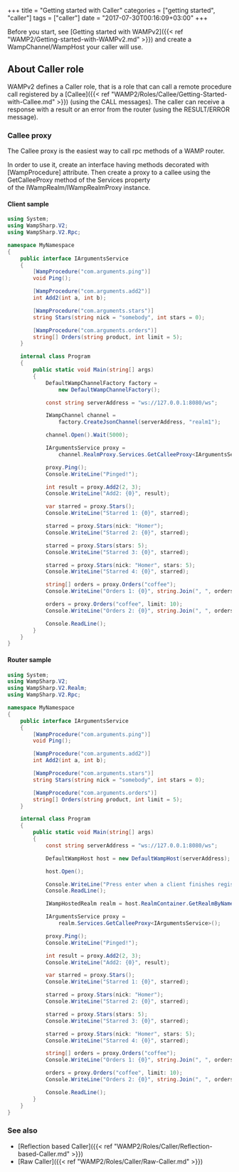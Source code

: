 +++
title = "Getting started with Caller"
categories = ["getting started", "caller"]
tags = ["caller"]
date = "2017-07-30T00:16:09+03:00"
+++

Before you start, see [Getting started with WAMPv2]({{< ref "WAMP2/Getting-started-with-WAMPv2.md" >}}) and create a WampChannel/WampHost your caller will use.

## About Caller role

WAMPv2 defines a Caller role, that is a role that can call a remote procedure call registered by a [Callee]({{< ref "WAMP2/Roles/Callee/Getting-Started-with-Callee.md" >}}) (using the CALL messages). The caller can receive a response with a result or an error from the router  (using the RESULT/ERROR message).

### Callee proxy

The Callee proxy is the easiest way to call rpc methods of a WAMP router.

In order to use it, create an interface having methods decorated with [WampProcedure] attribute.
Then create a proxy to a callee using the GetCalleeProxy method of the Services property  
of the IWampRealm/IWampRealmProxy instance.

#### Client sample

```csharp
using System;
using WampSharp.V2;
using WampSharp.V2.Rpc;

namespace MyNamespace
{
    public interface IArgumentsService
    {
        [WampProcedure("com.arguments.ping")]
        void Ping();

        [WampProcedure("com.arguments.add2")]
        int Add2(int a, int b);

        [WampProcedure("com.arguments.stars")]
        string Stars(string nick = "somebody", int stars = 0);

        [WampProcedure("com.arguments.orders")]
        string[] Orders(string product, int limit = 5);
    }

    internal class Program
    {
        public static void Main(string[] args)
        {
            DefaultWampChannelFactory factory =
                new DefaultWampChannelFactory();

            const string serverAddress = "ws://127.0.0.1:8080/ws";

            IWampChannel channel =
                factory.CreateJsonChannel(serverAddress, "realm1");

            channel.Open().Wait(5000);

            IArgumentsService proxy =
                channel.RealmProxy.Services.GetCalleeProxy<IArgumentsService>();

            proxy.Ping();
            Console.WriteLine("Pinged!");

            int result = proxy.Add2(2, 3);
            Console.WriteLine("Add2: {0}", result);

            var starred = proxy.Stars();
            Console.WriteLine("Starred 1: {0}", starred);

            starred = proxy.Stars(nick: "Homer");
            Console.WriteLine("Starred 2: {0}", starred);

            starred = proxy.Stars(stars: 5);
            Console.WriteLine("Starred 3: {0}", starred);

            starred = proxy.Stars(nick: "Homer", stars: 5);
            Console.WriteLine("Starred 4: {0}", starred);

            string[] orders = proxy.Orders("coffee");
            Console.WriteLine("Orders 1: {0}", string.Join(", ", orders));

            orders = proxy.Orders("coffee", limit: 10);
            Console.WriteLine("Orders 2: {0}", string.Join(", ", orders));

            Console.ReadLine();
        }
    }
}
```

#### Router sample

```csharp
using System;
using WampSharp.V2;
using WampSharp.V2.Realm;
using WampSharp.V2.Rpc;

namespace MyNamespace
{
    public interface IArgumentsService
    {
        [WampProcedure("com.arguments.ping")]
        void Ping();

        [WampProcedure("com.arguments.add2")]
        int Add2(int a, int b);

        [WampProcedure("com.arguments.stars")]
        string Stars(string nick = "somebody", int stars = 0);

        [WampProcedure("com.arguments.orders")]
        string[] Orders(string product, int limit = 5);
    }

    internal class Program
    {
        public static void Main(string[] args)
        {
            const string serverAddress = "ws://127.0.0.1:8080/ws";

            DefaultWampHost host = new DefaultWampHost(serverAddress);

            host.Open();

            Console.WriteLine("Press enter when a client finishes registering methods");
            Console.ReadLine();

            IWampHostedRealm realm = host.RealmContainer.GetRealmByName("realm1");

            IArgumentsService proxy =
                realm.Services.GetCalleeProxy<IArgumentsService>();

            proxy.Ping();
            Console.WriteLine("Pinged!");

            int result = proxy.Add2(2, 3);
            Console.WriteLine("Add2: {0}", result);

            var starred = proxy.Stars();
            Console.WriteLine("Starred 1: {0}", starred);

            starred = proxy.Stars(nick: "Homer");
            Console.WriteLine("Starred 2: {0}", starred);

            starred = proxy.Stars(stars: 5);
            Console.WriteLine("Starred 3: {0}", starred);

            starred = proxy.Stars(nick: "Homer", stars: 5);
            Console.WriteLine("Starred 4: {0}", starred);

            string[] orders = proxy.Orders("coffee");
            Console.WriteLine("Orders 1: {0}", string.Join(", ", orders));

            orders = proxy.Orders("coffee", limit: 10);
            Console.WriteLine("Orders 2: {0}", string.Join(", ", orders));

            Console.ReadLine();
        }
    }
}
```

### See also

* [Reflection based Caller]({{< ref "WAMP2/Roles/Caller/Reflection-based-Caller.md" >}})
* [Raw Caller]({{< ref "WAMP2/Roles/Caller/Raw-Caller.md" >}})
